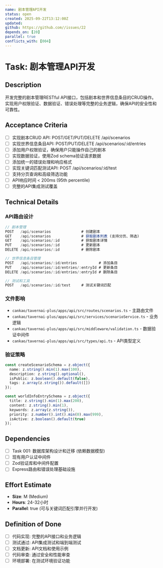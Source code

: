 ```yaml
---
name: 剧本管理API开发
status: open
created: 2025-09-22T13:12:00Z
updated: 
github: https://github.com//issues/22
depends_on: [20]
parallel: true
conflicts_with: [004]
---
```


# Task: 剧本管理API开发

## Description

开发完整的剧本管理RESTful API接口，包括剧本和世界信息条目的CRUD操作。实现用户权限验证、数据验证、错误处理等完整的业务逻辑，确保API的安全性和可靠性。

## Acceptance Criteria

- [ ] 实现剧本CRUD API: POST/GET/PUT/DELETE /api/scenarios
- [ ] 实现世界信息条目API: POST/PUT/DELETE /api/scenarios/:id/entries
- [ ] 添加用户权限验证，确保用户只能操作自己的剧本
- [ ] 实现数据验证，使用Zod schema验证请求数据
- [ ] 添加统一的错误处理和响应格式
- [ ] 实现关键词匹配测试API: POST /api/scenarios/:id/test
- [ ] 支持分页查询和高级筛选功能
- [ ] API响应时间 < 200ms (95th percentile)
- [ ] 完整的API集成测试覆盖

## Technical Details

### API路由设计
```typescript
// 剧本管理
POST   /api/scenarios              # 创建剧本
GET    /api/scenarios              # 获取剧本列表 (支持分页、筛选)
GET    /api/scenarios/:id          # 获取剧本详情
PUT    /api/scenarios/:id          # 更新剧本
DELETE /api/scenarios/:id          # 删除剧本

// 世界信息条目管理
POST   /api/scenarios/:id/entries          # 添加条目
PUT    /api/scenarios/:id/entries/:entryId # 更新条目
DELETE /api/scenarios/:id/entries/:entryId # 删除条目

// 测试和工具
POST   /api/scenarios/:id/test     # 测试关键词匹配
```

### 文件影响
- `cankao/tavernai-plus/apps/api/src/routes/scenarios.ts` - 主路由文件
- `cankao/tavernai-plus/apps/api/src/services/scenarioService.ts` - 业务逻辑
- `cankao/tavernai-plus/apps/api/src/middleware/validation.ts` - 数据验证中间件
- `cankao/tavernai-plus/apps/api/src/types/api.ts` - API类型定义

### 验证策略
```typescript
const createScenarioSchema = z.object({
  name: z.string().min(1).max(100),
  description: z.string().optional(),
  isPublic: z.boolean().default(false),
  tags: z.array(z.string()).default([])
});

const worldInfoEntrySchema = z.object({
  title: z.string().min(1).max(200),
  content: z.string().min(1),
  keywords: z.array(z.string()),
  priority: z.number().int().min(0).max(999),
  isActive: z.boolean().default(true)
});
```

## Dependencies

- [ ] Task 001: 数据库架构设计和迁移 (依赖数据模型)
- [ ] 现有用户认证中间件
- [ ] Zod验证库和中间件配置
- [ ] Express路由和错误处理基础设施

## Effort Estimate

- **Size**: M (Medium)
- **Hours**: 24-32小时
- **Parallel**: true (可与关键词匹配引擎并行开发)

## Definition of Done

- [ ] 代码实现: 完整的API接口和业务逻辑
- [ ] 测试通过: API集成测试和端到端测试
- [ ] 文档更新: API文档和使用示例
- [ ] 代码审查: 通过安全和性能审查
- [ ] 环境部署: 在测试环境验证功能
